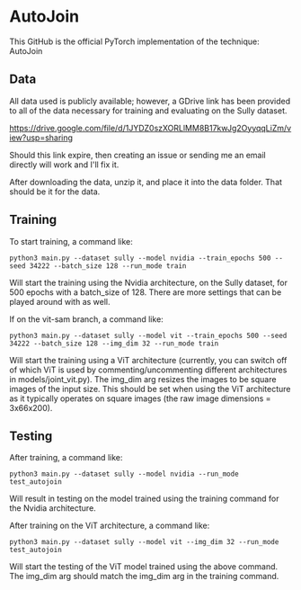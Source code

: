 # AutoJoin

This GitHub is the official PyTorch implementation of the technique: AutoJoin

## Data

All data used is publicly available; however, a GDrive link has been provided to all of the data necessary for training and evaluating on the Sully dataset. 

https://drive.google.com/file/d/1JYDZ0szXORLlMM8B17kwJg2OyyqqLiZm/view?usp=sharing

Should this link expire, then creating an issue or sending me an email directly will work and I'll fix it.

After downloading the data, unzip it, and place it into the data folder. That should be it for the data.


## Training

To start training, a command like:
```
python3 main.py --dataset sully --model nvidia --train_epochs 500 --seed 34222 --batch_size 128 --run_mode train
```
Will start the training using the Nvidia architecture, on the Sully dataset, for 500 epochs with a batch_size of 128. There are more settings that can be played around with as well.

If on the vit-sam branch, a command like:
```
python3 main.py --dataset sully --model vit --train_epochs 500 --seed 34222 --batch_size 128 --img_dim 32 --run_mode train 
```
Will start the training using a ViT architecture (currently, you can switch off of which ViT is used by commenting/uncommenting different architectures in models/joint_vit.py). The img_dim arg resizes the images to be square images of the input size. This should be set when using the ViT architecture as it typically operates on square images (the raw image dimensions = 3x66x200).

## Testing

After training, a command like:
```
python3 main.py --dataset sully --model nvidia --run_mode test_autojoin
```
Will result in testing on the model trained using the training command for the Nvidia architecture.

After training on the ViT architecture, a command like:
```
python3 main.py --dataset sully --model vit --img_dim 32 --run_mode test_autojoin
```
Will start the testing of the ViT model trained using the above command. The img_dim arg should match the img_dim arg in the training command.
